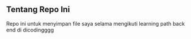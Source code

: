 ## Tentang Repo Ini

Repo ini untuk menyimpan file saya selama mengikuti learning path back end di dicodingggg
